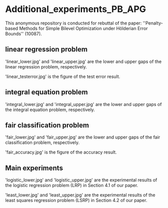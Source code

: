 # Additional_experiments_PB_APG
This anonymous repository is conducted for rebuttal of the paper: ''Penalty-based Methods for Simple Bilevel Optimization under Hölderian Error Bounds'' (10087).

## linear regression problem
'linear_lower.jpg' and 'linear_upper.jpg' are the lower and upper gaps of the linear regression problem, respectively.

'linear_testerror.jpg' is the figure of the test error result.

## integral equation problem
'integral_lower.jpg' and 'integral_upper.jpg' are the lower and upper gaps of the integral equation problem, respectively.

## fair classification problem
'fair_lower.jpg' and 'fair_upper.jpg' are the lower and upper gaps of the fair classification problem, respectively.

'fair_accuracy.jpg' is the figure of the accuracy result.


## Main experiments
'logistic_lower.jpg' and 'logistic_upper.jpg' are the experimental results of the logistic regression problem (LRP) in Section 4.1 of our paper.

'least_lower.jpg' and 'least_upper.jpg' are the experimental results of the least squares regression problem (LSRP) in Section 4.2 of our paper.

